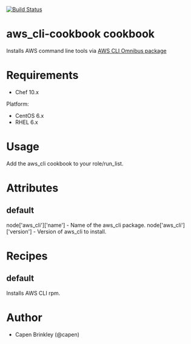 [![Build Status](https://secure.travis-ci.org/intuit/aws_cli-cookbook.png)](http://travis-ci.org/intuit/aws_cli-cookbook)

# aws_cli-cookbook cookbook
Installs AWS command line tools via [AWS CLI Omnibus package](https://github.com/intuit/omnibus-aws_cli)

# Requirements
* Chef 10.x

Platform:
* CentOS 6.x
* RHEL 6.x

# Usage
Add the aws_cli cookbook to your role/run_list.

# Attributes
## default
node['aws_cli']['name']    - Name of the aws_cli package.
node['aws_cli']['version'] - Version of aws_cli to install.

# Recipes
## default
Installs AWS CLI rpm.

# Author
* Capen Brinkley (@capen)

